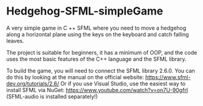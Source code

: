 # Hedgehog-SFML-simpleGame
 A very simple game in C ++ SFML where you need to move a hedgehog along a horizontal plane using the keys on the keyboard and catch falling leaves.

The project is suitable for beginners, it has a minimum of OOP, and the code uses the most basic features of the C++ language and the SFML library.

To build the game, you will need to connect the SFML library 2.6.0. You can do this by looking at the manual on the official website: https://www.sfml-dev.org/tutorials/2.6/
Or if you use Visual Studio, use the easiest way to install SFML via NuGet: https://www.youtube.com/watch?v=on7U-90gfrI (SFML-audio is installed separately!)


